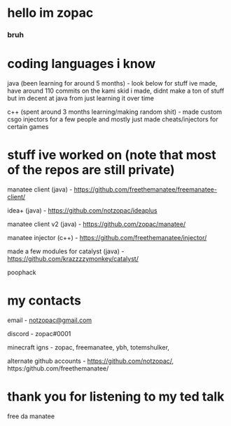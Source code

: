 # hello im zopac
### bruh

# coding languages i know

java (been learning for around 5 months) - look below for stuff ive made, have around 110 commits on the kami skid i made, didnt make a ton of stuff but im decent at java from just learning it over time

c++ (spent around 3 months learning/making random shit) - made custom csgo injectors for a few people and mostly just made cheats/injectors for certain games

# stuff ive worked on (note that most of the repos are still private)

manatee client (java) - https://github.com/freethemanatee/freemanatee-client/

idea+ (java) - https://github.com/notzopac/ideaplus

manatee client v2 (java) - https://github.com/zopac/manatee/

manatee injector (c++) - https://github.com/freethemanatee/injector/

made a few modules for catalyst (java) - https://github.com/krazzzzymonkey/catalyst/

poophack

# my contacts

email - notzopac@gmail.com

discord - zopac#0001

minecraft igns - zopac, freemanatee, ybh, totemshulker, 

alternate github accounts - https://github.com/notzopac/, https:/github.com/freethemanatee/

# thank you for listening to my ted talk

free da manatee
